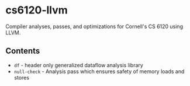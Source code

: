 # cs6120-llvm

Compiler analyses, passes, and optimizations for Cornell's CS 6120 using
LLVM.

## Contents

* `df` - header only generalized dataflow analysis library
* `null-check` - Analysis pass which ensures safety of memory loads and stores
